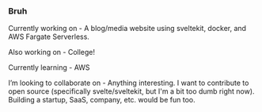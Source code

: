 ### Bruh

Currently working on - A blog/media website using sveltekit, docker, and AWS Fargate Serverless.

Also working on - College!

Currently learning - AWS

I’m looking to collaborate on - Anything interesting. I want to contribute to open source (specifically svelte/sveltekit, but I'm a bit too dumb right now). Building a startup, SaaS, company, etc. would be fun too.
